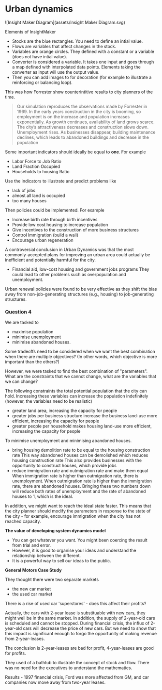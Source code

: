 # Urban dynamics

![Insight Maker Diagram](assets/Insight Maker Diagram.svg)





Elements of InsightMaker

- Stocks are the blue rectangles. You need to define an intial value.
- Flows are variables that affect changes in the stock.
- Variables are orange circles. They defined with a constant or a variable (does not have intial value).
- Converter is considered a variable. It takes one input and goes through a map defined with interpolated data points. Elements taking the converter as input will use the output value.
- Then you can add images to for decoration (for example to illustrate a reinforcing or balancing loop).

This was how Forrester show counterintitive results to city planners of the time.

> Our simulation reproduces the observations made by Forrester in 1969. 
> In the early years construction in the city is booming, so employment is on the increase and population increases exponentially. 
> As growth continues, availability of land grows scarce. The city’s attractiveness decreases and construction slows down. Unemployment rises. 
> As businesses disappear, building maintenance declines, which leads to abandoned buildings and decrease in the population

Some important indicators should ideally be equal to **one**. For example
- Labor Force to Job Ratio
- Land Fraction Occupied
- Households to housing Ratio


Use the indicators to illustrate and predict problems like
- lack of jobs
- almost all land is occupied
- too many houses


Then policies could be implemented. For example
- Increase birth rate through birth incentives
- Provide low cost housing to increase population
- Give incentives to the construction of more business structures
- Control Immigration (build a wall)
- Encourage urban regeneration

A controversial conclusion in Urban Dynamics was that the most commonly-accepted plans for improving an urban area could actually be inefficient and potentially harmful for the city.

- Financial aid, low-cost housing and government jobs programs
They could lead to other problems such as overpopulation and unemployment.

Urban renewal policies were found to be very effective as they shift the bias away from non-job-generating structures (e.g., housing) to job-generating structures.



### Question 4

We are tasked to 

- maximise population 
- minimise unemployment 
- minimise abandoned houses.


Some tradeoffs need to be considered when we want the best combination when there are multiple objectives? (In other words, which objective is more important than the others?) 


However, we were tasked to find the best combination of "parameters".
What are the constraints that we cannot change, what are the variables that we can change?


The following constraints the total potential population that the city can hold. Increasing these variables can increase the population indefinitely (however, the variables need to be realistic)
- greater land area, increasing the capacity for people
- greater jobs per business structure increase the business land-use more efficient, increasing the capacity for people
- greater people per household makes housing land-use more efficient, increasing the capacity for people


To minimise unemployment and minimising abandoned houses. 
- bring housing demolition rate to be equal to the housing construction rate
This way abandoned houses can be demolished which reduces housing construction rate
This also provides businesses with the opportunity to construct houses, which provide jobs
- reduce immigration rate and outmigration rate and make them equal
When immigration rate is higher than outmigration rate, there is unemployment. When outmigration rate is higher than the immigration rate, there are abandoned houses. Bringing these two numbers down will reduce both rates of unemployment and the rate of abandoned houses to 1, which is the ideal.

In addition, we might want to reach the ideal state faster. This means that the city planner should modify the parameters in response to the state of the city - for example, encourage immigration when the city has not reached capacity.



**The value of developing system dynamics model**

- You can get whatever you want. You might been coercing the result from trial and error.
- However, it is good to organise your ideas and understand the relationship between the different.
- It is a powerful way to sell our ideas to the public.



**General Motors Case Study**

They thought there were two separate markets
- the new car market
- the used car market

There is a rise of used car 'superstores' - does this affect their profits? 

Actually, the cars with 2-year lease is substituable with new cars, they might well be in the same market. In addition, the supply of 2-year-old cars is scheduled and cannot be stopped. During financial crisis, the influx of 2-year-old cars will decrease the price of new cars. But we need to show that this impact is significant enough to forgo the opportunity of making revenue from 2-year-leases.

The conclusion is 2-year-leases are bad for profit, 4-year-leases are good for profits.

They used of a bathtub to illustrate the concept of stock and flow. There was no need for the executives to understand the mathematics.

Results - 1997 financial crisis, Ford was more affected from GM, and car companies now move away from two-year leases.